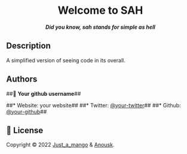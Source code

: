 <h1 align="center">Welcome to SAH</h1>

<p align="center"><b><i>Did you know, sah stands for simple as hell</b></i></p>

## Description
A simplified version of seeing code in its overall.

## Authors

##👤 **Your github username**##

##* Website: your website##
##* Twitter: [@your-twitter](https://twitter.com/your-twitter)##
##* Github: [@your-github](https://github.com/your-github)##

## 📝 License

Copyright © 2022 [Just_a_mango](https://github.com/just-a-mango) & [Anousk](https://github.com/Anousk).<br />
